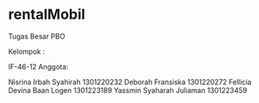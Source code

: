 # rentalMobil

Tugas Besar PBO

Kelompok :

IF-46-12
Anggota:

Nisrina Irbah Syahirah 	 1301220232
Deborah Fransiska		 1301220272
Fellicia Devina Baan Logen	 1301223189
Yassmin Syaharah Juliaman   	1301223459

